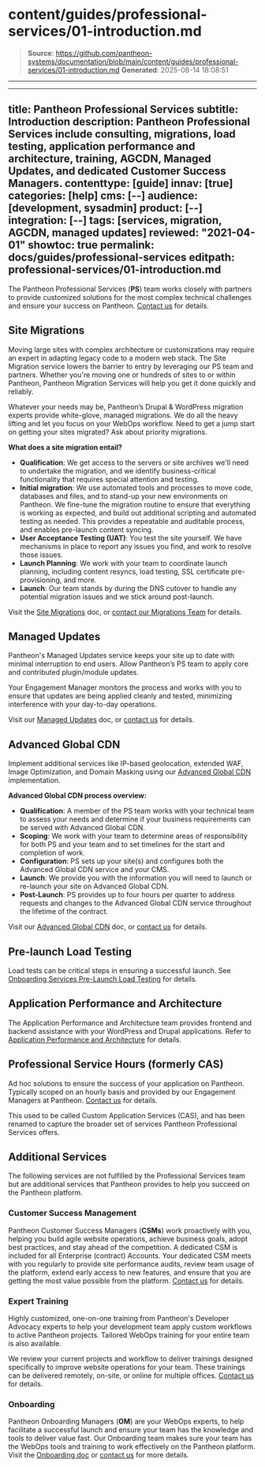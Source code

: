 # content/guides/professional-services/01-introduction.md

> **Source**: https://github.com/pantheon-systems/documentation/blob/main/content/guides/professional-services/01-introduction.md
> **Generated**: 2025-08-14 18:08:51

---

---
title: Pantheon Professional Services
subtitle: Introduction
description: Pantheon Professional Services include consulting, migrations, load testing, application performance and architecture, training, AGCDN, Managed Updates, and dedicated Customer Success Managers.
contenttype: [guide]
innav: [true]
categories: [help]
cms: [--]
audience: [development, sysadmin]
product: [--]
integration: [--]
tags: [services, migration, AGCDN, managed updates]
reviewed: "2021-04-01"
showtoc: true
permalink: docs/guides/professional-services
editpath: professional-services/01-introduction.md
---

The Pantheon Professional Services (**PS**) team works closely with partners to provide customized solutions for the most complex technical challenges and ensure your success on Pantheon. [Contact us](https://pantheon.io/professional-services?docs) for details.

## Site Migrations

Moving large sites with complex architecture or customizations may require an expert in adapting legacy code to a modern web stack. The Site Migration service lowers the barrier to entry by leveraging our PS team and partners. Whether you're moving one or hundreds of sites to or within Pantheon, Pantheon Migration Services will help you get it done quickly and reliably.

Whatever your needs may be, Pantheon’s Drupal & WordPress migration experts provide white-glove, managed migrations. We do all the heavy lifting and let you focus on your WebOps workflow. Need to get a jump start on getting your sites migrated? Ask about priority migrations.

**What does a site migration entail?**

- **Qualification**: We get access to the servers or site archives we'll need to undertake the migration, and we identify business-critical functionality that requires special attention and testing.
- **Initial migration**: We use automated tools and processes to move code, databases and files, and to stand-up your new environments on Pantheon. We fine-tune the migration routine to ensure that everything is working as expected, and build out additional scripting and automated testing as needed. This provides a repeatable and auditable process, and enables pre-launch content syncing.
- **User Acceptance Testing (UAT)**: You test the site yourself. We have mechanisms in place to report any issues you find, and work to resolve those issues.
- **Launch Planning**: We work with your team to coordinate launch planning, including content resyncs, load testing, SSL certificate pre-provisioning, and more.
- **Launch**: Our team stands by during the DNS cutover to handle any potential migration issues and we stick around post-launch.

Visit the [Site Migrations](/guides/professional-services/website-migration-service) doc, or [contact our Migrations Team](https://pantheon.io/migrations?docs) for details.

## Managed Updates

Pantheon's Managed Updates service keeps your site up to date with minimal interruption to end users. Allow Pantheon’s PS team to apply core and contributed plugin/module updates.

Your Engagement Manager monitors the process and works with you to ensure that updates are being applied cleanly and tested, minimizing interference with your day-to-day operations.

Visit our [Managed Updates](/guides/professional-services/managed-updates) doc, or [contact us](https://pantheon.io/professional-services/managed-updates?docs) for details.

## Advanced Global CDN

Implement additional services like IP-based geolocation, extended WAF, Image Optimization, and Domain Masking using our [Advanced Global CDN](/guides/professional-services/advanced-global-cdn) implementation.

**Advanced Global CDN process overview:**

- **Qualification**: A member of the PS team works with your technical team to assess your needs and determine if your business requirements can be served with Advanced Global CDN.
- **Scoping**: We work with your team to determine areas of responsibility for both PS and your team and to set timelines for the start and completion of work.
- **Configuration**: PS sets up your site(s) and configures both the Advanced Global CDN service and your CMS.
- **Launch**: We provide you with the information you will need to launch or re-launch your site on Advanced Global CDN.
- **Post-Launch**: PS provides up to four hours per quarter to address requests and changes to the Advanced Global CDN service throughout the lifetime of the contract.

Visit our [Advanced Global CDN](/guides/professional-services/advanced-global-cdn) doc, or [contact us](https://pantheon.io/professional-services?docs) for details.

## Pre-launch Load Testing

Load tests can be critical steps in ensuring a successful launch. See [Onboarding Services Pre-Launch Load Testing](/guides/professional-services/onboarding#pre-launch-load-testing) for details.

## Application Performance and Architecture

The Application Performance and Architecture team provides frontend and backend assistance with your WordPress and Drupal applications. Refer to [Application Performance and Architecture](/guides/professional-services/application-performance) for details.

## Professional Service Hours (formerly CAS)

Ad hoc solutions to ensure the success of your application on Pantheon. Typically scoped on an hourly basis and provided by our Engagement Managers at Pantheon. [Contact us](https://pantheon.io/professional-services?docs) for details.

This used to be called Custom Application Services (CAS), and has been renamed to capture the broader set of services Pantheon Professional Services offers.

## Additional Services

The following services are not fulfilled by the Professional Services team but are additional services that Pantheon provides to help you succeed on the Pantheon platform.

### Customer Success Management

Pantheon Customer Success Managers (**CSMs**) work proactively with you, helping you build agile website operations, achieve business goals, adopt best practices, and stay ahead of the competition. A dedicated CSM is included for all Enterprise (contract) Accounts. Your dedicated CSM meets with you regularly to provide site performance audits, review team usage of the platform, extend early access to new features, and ensure that you are getting the most value possible from the platform. [Contact us](https://pantheon.io/contact-us) for details.

### Expert Training

Highly customized, one-on-one training from Pantheon's Developer Advocacy experts to help your development team apply custom workflows to active Pantheon projects. Tailored WebOps training for your entire team is also available.

We review your current projects and workflow to deliver trainings designed specifically to improve website operations for your team. These trainings can be delivered remotely, on-site, or online for multiple offices. [Contact us](https://pantheon.io/learn-pantheon?docs) for details.

### Onboarding

Pantheon Onboarding Managers (**OM**) are your WebOps experts, to help facilitate a successful launch and ensure your team has the knowledge and tools to deliver value fast. Our Onboarding team makes sure your team has the WebOps tools and training to work effectively on the Pantheon platform. Visit the [Onboarding doc](/guides/professional-services/onboarding) or [contact us](https://pantheon.io/professional-services?docs) for more details.

